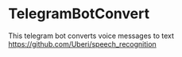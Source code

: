 # TelegramBotConvert
This telegram bot converts voice messages to text
https://github.com/Uberi/speech_recognition
